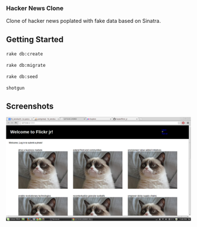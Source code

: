 
### Hacker News Clone

Clone of hacker news poplated with fake data based on Sinatra.

## Getting Started

`rake db:create`

`rake db:migrate`

`rake db:seed`

`shotgun`

## Screenshots

![alt tag](https://raw.githubusercontent.com/Carpk/flickr_jr/master/public/image/Screenshot%20from%202014-04-02%2019:49:38.png)
